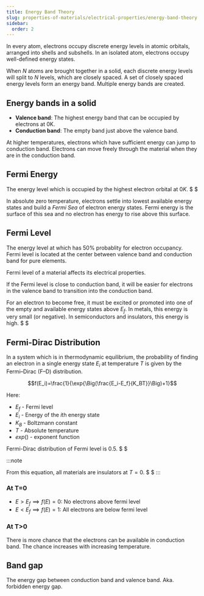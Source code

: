 ```yaml
---
title: Energy Band Theory
slug: properties-of-materials/electrical-properties/energy-band-theory
sidebar:
  order: 2
---
```


In every atom, electrons occupy discrete energy levels in atomic orbitals,
arranged into shells and subshells. In an isolated atom, electrons occupy
well-defined energy states.

When $N$ atoms are brought together in a solid, each discrete energy levels will
split to $N$ levels, which are closely spaced. A set of closely spaced energy
levels form an energy band. Multiple energy bands are created.

## Energy bands in a solid

- **Valence band**: The highest energy band that can be occupied by electrons at
  $0\text{K}$.
- **Conduction band**: The empty band just above the valence band.

At higher temperatures, electrons which have sufficient energy can jump to
conduction band. Electrons can move freely through the material when they are in
the conduction band.

## Fermi Energy

The energy level which is occupied by the highest electron orbital at $0K$. $ $

In absolute zero temperature, electrons settle into lowest available energy
states and build a _Fermi Sea_ of electron energy states. Fermi energy is the
surface of this sea and no electron has energy to rise above this surface.

## Fermi Level

The energy level at which has 50% probablity for electron occupancy. Fermi level
is located at the center between valence band and conduction band for pure
elements.

Fermi level of a material affects its electrical properties.

If the Fermi level is close to conduction band, it will be easier for electrons
in the valence band to transition into the conduction band.

For an electron to become free, it must be excited or promoted into one of the
empty and available energy states above $E_f$. In metals, this energy is very
small (or negative). In semiconductors and insulators, this energy is high. $ $

## Fermi-Dirac Distribution

In a system which is in thermodynamic equilibrium, the probability of finding an
electron in a single energy state $E_i$ at temperature $T$ is given by the
Fermi–Dirac (F–D) distribution.

```math
f(E_i)=\frac{1}{\exp{\Big(\frac{E_i-E_f}{K_BT}}\Big)+1}
```

Here:

- $E_f$ - Fermi level
- $E_i$ - Energy of the $i$th energy state
- $K_B$ - Boltzmann constant
- $T$ - Absolute temperature
- $exp()$ - exponent function

Fermi-Dirac distribution of Fermi level is $0.5$. $ $

:::note

From this equation, all materials are insulators at $T=0$. $ $ :::

### At T=0

- $E>E_f \implies f(E)=0$: No electrons above fermi level
- $E<E_f \implies f(E)=1$: All electrons are below fermi level

### At T>0

There is more chance that the electrons can be available in conduction band. The
chance increases with increasing temperature.

## Band gap

The energy gap between conduction band and valence band. Aka. forbidden energy
gap.
